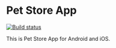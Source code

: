 # Pet Store App

[![Build status](https://build.appcenter.ms/v0.1/apps/e478eacd-4769-4217-973c-c3dcfb77713a/branches/master/badge)](https://appcenter.ms)

This is Pet Store App for Android and iOS.
